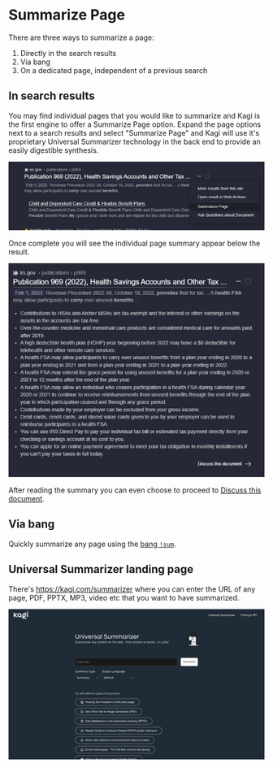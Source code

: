 # Summarize Page

There are three ways to summarize a page:

1. Directly in the search results
2. Via bang
3. On a dedicated page, independent of a previous search

## In search results

You may find individual pages that you would like to summarize and Kagi is the first engine to offer a Summarize Page option. Expand the page options next to a search results and select "Summarize Page" and Kagi will use it's proprietary Universal Summarizer technology in the back end to provide an easily digestible synthesis.

![Summarize Page](media/summarize_page.png)

Once complete you will see the individual page summary appear below the result.

![Summarized Page](media/summarized_page.png)

After reading the summary you can even choose to proceed to [Discuss this document](./ai/discuss.md).

## Via bang

Quickly summarize any page using the [bang `!sum`](../features/bangs.md#universal-summarizer).

## Universal Summarizer landing page

There's <https://kagi.com/summarizer> where you can enter the URL of any page, PDF, PPTX, MP3, video etc that you want to have summarized.

![Universal Summarizer landing page](media/universal-summarizer_landing_page.png)

